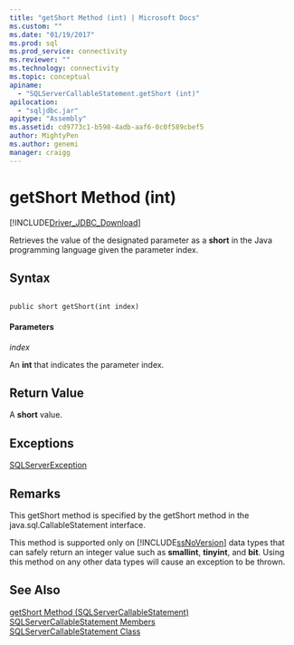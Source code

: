 ```yaml
---
title: "getShort Method (int) | Microsoft Docs"
ms.custom: ""
ms.date: "01/19/2017"
ms.prod: sql
ms.prod_service: connectivity
ms.reviewer: ""
ms.technology: connectivity
ms.topic: conceptual
apiname: 
  - "SQLServerCallableStatement.getShort (int)"
apilocation: 
  - "sqljdbc.jar"
apitype: "Assembly"
ms.assetid: cd9773c1-b598-4adb-aaf6-0c0f589cbef5
author: MightyPen
ms.author: genemi
manager: craigg
---
```

# getShort Method (int)
[!INCLUDE[Driver_JDBC_Download](../../../includes/driver_jdbc_download.md)]

  Retrieves the value of the designated parameter as a **short** in the Java programming language given the parameter index.  
  
## Syntax  
  
```  
  
public short getShort(int index)  
```  
  
#### Parameters  
 *index*  
  
 An **int** that indicates the parameter index.  
  
## Return Value  
 A **short** value.  
  
## Exceptions  
 [SQLServerException](../../../connect/jdbc/reference/sqlserverexception-class.md)  
  
## Remarks  
 This getShort method is specified by the getShort method in the java.sql.CallableStatement interface.  
  
 This method is supported only on [!INCLUDE[ssNoVersion](../../../includes/ssnoversion-md.md)] data types that can safely return an integer value such as **smallint**, **tinyint**, and **bit**. Using this method on any other data types will cause an exception to be thrown.  
  
## See Also  
 [getShort Method &#40;SQLServerCallableStatement&#41;](../../../connect/jdbc/reference/getshort-method-sqlservercallablestatement.md)   
 [SQLServerCallableStatement Members](../../../connect/jdbc/reference/sqlservercallablestatement-members.md)   
 [SQLServerCallableStatement Class](../../../connect/jdbc/reference/sqlservercallablestatement-class.md)  
  
  
